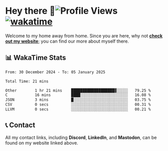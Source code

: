 # Hey there :wave:![Profile Views](https://komarev.com/ghpvc/?username=skifli) [![wakatime](https://wakatime.com/badge/user/b4317b02-0c6d-457b-82a4-a448b8a8d1df.svg)](https://wakatime.com/@b4317b02-0c6d-457b-82a4-a448b8a8d1df)

Welcome to my home away from home. Since you are here, why not [**check out my website**](https://skifli.github.io); you can find our more about myself there.

## 📊 WakaTime Stats

<!--START_SECTION:waka-->

```txt
From: 30 December 2024 - To: 05 January 2025

Total Time: 21 mins

Other        1 hr 21 mins    ███████████████████▓░░░░░   79.25 %
C            16 mins         ████░░░░░░░░░░░░░░░░░░░░░   16.08 %
JSON         3 mins          █░░░░░░░░░░░░░░░░░░░░░░░░   03.75 %
CSV          0 secs          ░░░░░░░░░░░░░░░░░░░░░░░░░   00.31 %
LLVM         0 secs          ░░░░░░░░░░░░░░░░░░░░░░░░░   00.21 %
```

<!--END_SECTION:waka-->

## 📞 Contact

All my contact links, including **Discord**, **LinkedIn**, and **Mastodon**, can be found on my website linked above.
